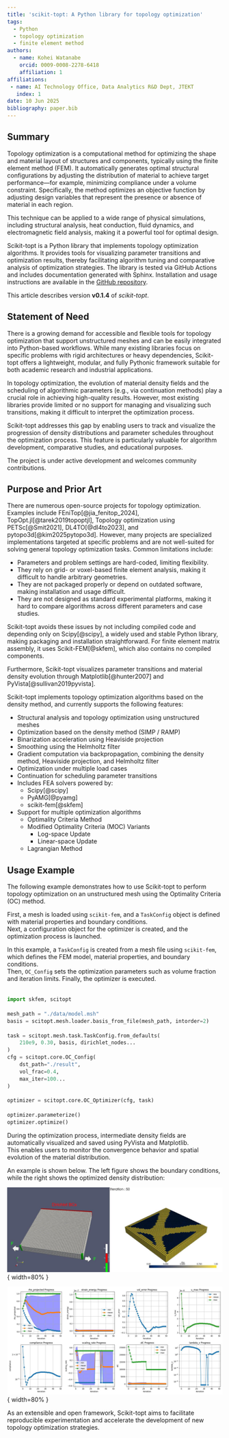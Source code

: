 ```yaml
---
title: 'scikit-topt: A Python library for topology optimization'
tags:
  - Python
  - topology optimization
  - finite element method
authors:
  - name: Kohei Watanabe
    orcid: 0009-0008-2278-6418
    affiliation: 1
affiliations:
 - name: AI Technology Office, Data Analytics R&D Dept, JTEKT
   index: 1
date: 10 Jun 2025
bibliography: paper.bib
---
```



## Summary

Topology optimization is a computational method for optimizing the shape and material layout of structures and components, typically using the finite element method (FEM). It automatically generates optimal structural configurations by adjusting the distribution of material to achieve target performance—for example, minimizing compliance under a volume constraint. Specifically, the method optimizes an objective function by adjusting design variables that represent the presence or absence of material in each region.

This technique can be applied to a wide range of physical simulations, including structural analysis, heat conduction, fluid dynamics, and electromagnetic field analysis, making it a powerful tool for optimal design.

Scikit-topt is a Python library that implements topology optimization algorithms. It provides tools for visualizing parameter transitions and optimization results, thereby facilitating algorithm tuning and comparative analysis of optimization strategies. The library is tested via GitHub Actions and includes documentation generated with Sphinx.
Installation and usage instructions are available in the [GitHub repository](https://github.com/kevin-tofu/scikit-topt).

This article describes version **v0.1.4** of *scikit-topt*.


## Statement of Need

There is a growing demand for accessible and flexible tools for topology optimization that support unstructured meshes and can be easily integrated into Python-based workflows.
While many existing libraries focus on specific problems with rigid architectures or heavy dependencies, Scikit-topt offers a lightweight, modular, and fully Pythonic framework suitable for both academic research and industrial applications.

In topology optimization, the evolution of material density fields and the scheduling of algorithmic parameters (e.g., via continuation methods) play a crucial role in achieving high-quality results. However, most existing libraries provide limited or no support for managing and visualizing such transitions, making it difficult to interpret the optimization process.

Scikit-topt addresses this gap by enabling users to track and visualize the progression of density distributions and parameter schedules throughout the optimization process. This feature is particularly valuable for algorithm development, comparative studies, and educational purposes.

The project is under active development and welcomes community contributions.


## Purpose and Prior Art

There are numerous open-source projects for topology optimization.
Examples include FEniTop[@jia_fenitop_2024], TopOpt.jl[@tarek2019topoptjl], Topology optimization using PETSc[@Smit2021], DL4TO[@dl4to2023], and pytopo3d[@kim2025pytopo3d].
However, many projects are specialized implementations targeted at specific problems and are not well-suited for solving general topology optimization tasks. Common limitations include:

* Parameters and problem settings are hard-coded, limiting flexibility.
* They rely on grid- or voxel-based finite element analysis, making it difficult to handle arbitrary geometries.
* They are not packaged properly or depend on outdated software, making installation and usage difficult.
* They are not designed as standard experimental platforms, making it hard to compare algorithms across different parameters and case studies.

Scikit-topt avoids these issues by not including compiled code and depending only on Scipy[@scipy], a widely used and stable Python library, making packaging and installation straightforward.
For finite element matrix assembly, it uses Scikit-FEM[@skfem], which also contains no compiled components.

Furthermore, Scikit-topt visualizes parameter transitions and material density evolution through Matplotlib[@hunter2007] and PyVista[@sullivan2019pyvista].

Scikit-topt implements topology optimization algorithms based on the density method, and currently supports the following features:


* Structural analysis and topology optimization using unstructured meshes
* Optimization based on the density method (SIMP / RAMP)
* Binarization acceleration using Heaviside projection
* Smoothing using the Helmholtz filter
* Gradient computation via backpropagation, combining the density method, Heaviside projection, and Helmholtz filter
* Optimization under multiple load cases
* Continuation for scheduling parameter transitions
* Includes FEA solvers powered by:
  - Scipy[@scipy]
  - PyAMG[@pyamg]
  - scikit-fem[@skfem]
* Support for multiple optimization algorithms
  - Optimality Criteria Method
  - Modified Optimality Criteria (MOC) Variants
    - Log-space Update
    - Linear-space Update
  - Lagrangian Method


## Usage Example

The following example demonstrates how to use Scikit-topt to perform topology optimization on an unstructured mesh using the Optimality Criteria (OC) method.

First, a mesh is loaded using `scikit-fem`, and a `TaskConfig` object is defined with material properties and boundary conditions.  
Next, a configuration object for the optimizer is created, and the optimization process is launched.

In this example, a `TaskConfig` is created from a mesh file using `scikit-fem`, which defines the FEM model, material properties, and boundary conditions.  
Then, `OC_Config` sets the optimization parameters such as volume fraction and iteration limits. Finally, the optimizer is executed.

```python

import skfem, scitopt

mesh_path = "./data/model.msh"
basis = scitopt.mesh.loader.basis_from_file(mesh_path, intorder=2)

task = scitopt.mesh.task.TaskConfig.from_defaults(
    210e9, 0.30, basis, dirichlet_nodes...
)
cfg = scitopt.core.OC_Config(
    dst_path="./result",
    vol_frac=0.4,
    max_iter=100...
)

optimizer = scitopt.core.OC_Optimizer(cfg, task)

optimizer.parameterize()
optimizer.optimize()
```

During the optimization process, intermediate density fields are automatically visualized and saved using PyVista and Matplotlib.  
This enables users to monitor the convergence behavior and spatial evolution of the material distribution.

An example is shown below. The left figure shows the boundary conditions, while the right shows the optimized density distribution:


![Topology optimization setup under multiple load cases (left) and resulting optimized density distribution (right)](figures/ex-multi-load.jpg){ width=80% }

![Parameter progression during optimization](figures/ex-multi-load-v-progress.jpg){ width=80% }

As an extensible and open framework, Scikit-topt aims to facilitate reproducible experimentation and accelerate the development of new topology optimization strategies.
